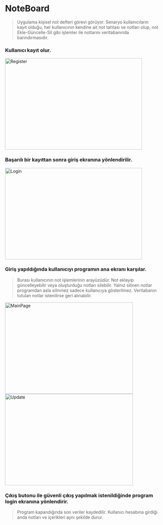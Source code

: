 # NoteBoard

>Uygulama kişisel not defteri görevi görüyor. Senaryo kullanıcıların kayıt olduğu, her kullanıcının kendine ait not tahtası ve notları olup, not Ekle-Güncelle-Sil gibi işlemler ile notlarını veritabanında barındırmasıdır.

### Kullanıcı kayıt olur.
<img src="http://www.resimag.com/p1/0fc4fa42b9d.png" alt="Register" width="450" height="300">

### Başarılı bir kayıttan sonra giriş ekranına yönlendirilir.
<img src="http://www.resimag.com/p1/aedb800544f.png" alt="Login" width="450" height="300">

### Giriş yapıldığında kullanıcıyı programın ana ekranı karşılar.
> Burası kullanıcının not işlemlerinin arayüzüdür. Not ekleyip güncelleyebilir veya oluşturduğu notları silebilir. Yalnız silinen notlar programdan asla silinmez sadece kullanıcıya gösterilmez. Veritabanın tutulan notlar istenilirse geri alınabilir.

<img src="http://www.resimag.com/p1/fbffbe901c8.png" alt="MainPage" width="420" height="300">  <img src="http://www.resimag.com/p1/796ad276be7.png" alt="Update" width="420" height="300">

### Çıkış butonu ile güvenli çıkış yapılmak istenildiğinde program login ekranına yönlendirir.
>Program kapandığında son veriler kaydedilir. Kullanıcı hesabına girdiği anda notları ve içerikleri aynı şekilde durur.
